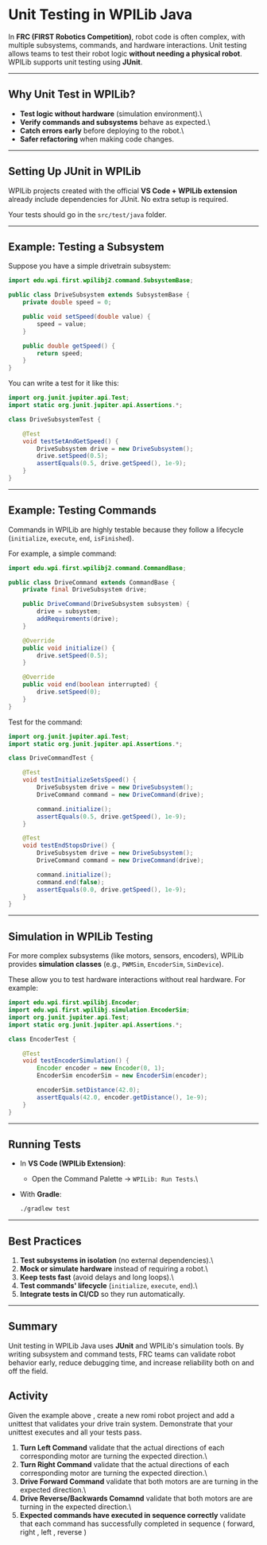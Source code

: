 # Unit Testing in WPILib Java

In **FRC (FIRST Robotics Competition)**, robot code is often complex,
with multiple subsystems, commands, and hardware interactions. Unit
testing allows teams to test their robot logic **without needing a
physical robot**. WPILib supports unit testing using **JUnit**.

------------------------------------------------------------------------

## Why Unit Test in WPILib?

-   **Test logic without hardware** (simulation environment).\
-   **Verify commands and subsystems** behave as expected.\
-   **Catch errors early** before deploying to the robot.\
-   **Safer refactoring** when making code changes.

------------------------------------------------------------------------

## Setting Up JUnit in WPILib

WPILib projects created with the official **VS Code + WPILib extension**
already include dependencies for JUnit. No extra setup is required.

Your tests should go in the `src/test/java` folder.

------------------------------------------------------------------------

## Example: Testing a Subsystem

Suppose you have a simple drivetrain subsystem:

``` java
import edu.wpi.first.wpilibj2.command.SubsystemBase;

public class DriveSubsystem extends SubsystemBase {
    private double speed = 0;

    public void setSpeed(double value) {
        speed = value;
    }

    public double getSpeed() {
        return speed;
    }
}
```

You can write a test for it like this:

``` java
import org.junit.jupiter.api.Test;
import static org.junit.jupiter.api.Assertions.*;

class DriveSubsystemTest {

    @Test
    void testSetAndGetSpeed() {
        DriveSubsystem drive = new DriveSubsystem();
        drive.setSpeed(0.5);
        assertEquals(0.5, drive.getSpeed(), 1e-9);
    }
}
```

------------------------------------------------------------------------

## Example: Testing Commands

Commands in WPILib are highly testable because they follow a lifecycle
(`initialize`, `execute`, `end`, `isFinished`).

For example, a simple command:

``` java
import edu.wpi.first.wpilibj2.command.CommandBase;

public class DriveCommand extends CommandBase {
    private final DriveSubsystem drive;

    public DriveCommand(DriveSubsystem subsystem) {
        drive = subsystem;
        addRequirements(drive);
    }

    @Override
    public void initialize() {
        drive.setSpeed(0.5);
    }

    @Override
    public void end(boolean interrupted) {
        drive.setSpeed(0);
    }
}
```

Test for the command:

``` java
import org.junit.jupiter.api.Test;
import static org.junit.jupiter.api.Assertions.*;

class DriveCommandTest {

    @Test
    void testInitializeSetsSpeed() {
        DriveSubsystem drive = new DriveSubsystem();
        DriveCommand command = new DriveCommand(drive);

        command.initialize();
        assertEquals(0.5, drive.getSpeed(), 1e-9);
    }

    @Test
    void testEndStopsDrive() {
        DriveSubsystem drive = new DriveSubsystem();
        DriveCommand command = new DriveCommand(drive);

        command.initialize();
        command.end(false);
        assertEquals(0.0, drive.getSpeed(), 1e-9);
    }
}
```

------------------------------------------------------------------------

## Simulation in WPILib Testing

For more complex subsystems (like motors, sensors, encoders), WPILib
provides **simulation classes** (e.g., `PWMSim`, `EncoderSim`,
`SimDevice`).

These allow you to test hardware interactions without real hardware. For
example:

``` java
import edu.wpi.first.wpilibj.Encoder;
import edu.wpi.first.wpilibj.simulation.EncoderSim;
import org.junit.jupiter.api.Test;
import static org.junit.jupiter.api.Assertions.*;

class EncoderTest {

    @Test
    void testEncoderSimulation() {
        Encoder encoder = new Encoder(0, 1);
        EncoderSim encoderSim = new EncoderSim(encoder);

        encoderSim.setDistance(42.0);
        assertEquals(42.0, encoder.getDistance(), 1e-9);
    }
}
```

------------------------------------------------------------------------

## Running Tests

-   In **VS Code (WPILib Extension)**:

    -   Open the Command Palette → `WPILib: Run Tests`.\

-   With **Gradle**:

    ``` bash
    ./gradlew test
    ```

------------------------------------------------------------------------

## Best Practices

1.  **Test subsystems in isolation** (no external dependencies).\
2.  **Mock or simulate hardware** instead of requiring a robot.\
3.  **Keep tests fast** (avoid delays and long loops).\
4.  **Test commands' lifecycle** (`initialize`, `execute`, `end`).\
5.  **Integrate tests in CI/CD** so they run automatically.

------------------------------------------------------------------------

## Summary

Unit testing in WPILib Java uses **JUnit** and WPILib's simulation
tools. By writing subsystem and command tests, FRC teams can validate
robot behavior early, reduce debugging time, and increase reliability
both on and off the field.


## Activity

Given the example above , create a new romi robot project and add a unittest that validates your drive train system.
Demonstrate that your unittest executes and all your tests pass.

1.  **Turn Left Command** validate that the actual directions of each corresponding motor are turning the expected direction.\
2.  **Turn Right Command** validate that the actual directions of each corresponding motor are turning the expected direction.\
3.  **Drive Forward Command** validate that both motors are are turning in the expected direction.\
4.  **Drive Reverse/Backwards Comamnd** validate that both motors are are turning in the expected direction.\
5.  **Expected commands have executed in sequence correctly** validate that each command has successfully completed in sequence ( forward, right , left , reverse )
